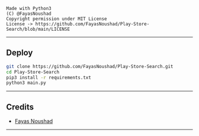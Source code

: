 ```
Made with Python3
(C) @FayasNoushad
Copyright permission under MIT License
License -> https://github.com/FayasNoushad/Play-Store-Search/blob/main/LICENSE
```

---

## Deploy

```sh
git clone https://github.com/FayasNoushad/Play-Store-Search.git
cd Play-Store-Search
pip3 install -r requirements.txt
python3 main.py
```

---

## Credits

- [Fayas Noushad](https://github.com/FayasNoushad)

---